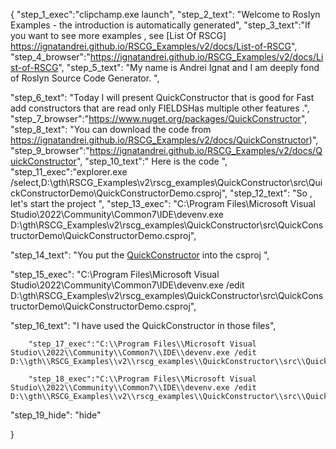 {
    "step_1_exec":"clipchamp.exe launch",
    "step_2_text": "Welcome to Roslyn Examples - the introduction is automatically generated",
    "step_3_text":"If you want to see more examples , see  [List Of RSCG] https://ignatandrei.github.io/RSCG_Examples/v2/docs/List-of-RSCG",
    "step_4_browser":"https://ignatandrei.github.io/RSCG_Examples/v2/docs/List-of-RSCG",
    "step_5_text": "My name is Andrei Ignat and I am deeply fond of Roslyn Source Code Generator. ",

"step_6_text": "Today I will present QuickConstructor  that is good for Fast add constructors that are read only FIELDSHas multiple other features .",
"step_7_browser":"https://www.nuget.org/packages/QuickConstructor",
"step_8_text": "You can download the code from https://ignatandrei.github.io/RSCG_Examples/v2/docs/QuickConstructor)",
"step_9_browser":"https://ignatandrei.github.io/RSCG_Examples/v2/docs/QuickConstructor",
"step_10_text":" Here is the code ",
"step_11_exec":"explorer.exe /select,D:\\gth\\RSCG_Examples\\v2\\rscg_examples\\QuickConstructor\\src\\QuickConstructorDemo\\QuickConstructorDemo.csproj",
"step_12_text": "So , let's start the project ",
"step_13_exec": "C:\\Program Files\\Microsoft Visual Studio\\2022\\Community\\Common7\\IDE\\devenv.exe D:\\gth\\RSCG_Examples\\v2\\rscg_examples\\QuickConstructor\\src\\QuickConstructorDemo\\QuickConstructorDemo.csproj",

"step_14_text": "You put the  [QuickConstructor](https://www.nuget.org/packages/QuickConstructor) into the csproj ",

"step_15_exec": "C:\\Program Files\\Microsoft Visual Studio\\2022\\Community\\Common7\\IDE\\devenv.exe /edit D:\\gth\\RSCG_Examples\\v2\\rscg_examples\\QuickConstructor\\src\\QuickConstructorDemo\\QuickConstructorDemo.csproj",

"step_16_text": "I have used the QuickConstructor in those files",


        "step_17_exec":"C:\\Program Files\\Microsoft Visual Studio\\2022\\Community\\Common7\\IDE\\devenv.exe /edit D:\\gth\\RSCG_Examples\\v2\\rscg_examples\\QuickConstructor\\src\\QuickConstructorDemo\\Person.cs",
    
        "step_18_exec":"C:\\Program Files\\Microsoft Visual Studio\\2022\\Community\\Common7\\IDE\\devenv.exe /edit D:\\gth\\RSCG_Examples\\v2\\rscg_examples\\QuickConstructor\\src\\QuickConstructorDemo\\Program.cs",
    
"step_19_hide": "hide"


}